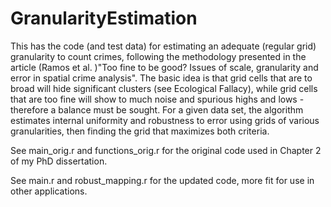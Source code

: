 # GranularityEstimation

This has the code (and test data) for estimating an adequate (regular grid) granularity to count crimes,
following the methodology presented in the article (Ramos et al. )"Too fine to be good? Issues of scale, granularity and error in spatial crime analysis". The basic idea is that grid cells that are to broad will hide significant clusters (see Ecological Fallacy), while grid cells that are too fine will show to much noise and spurious highs and lows - therefore a balance must be sought. For a given data set, the algorithm estimates internal uniformity and robustness to error using grids of various granularities, then finding the grid that maximizes both criteria.

See main_orig.r and functions_orig.r for the original code used in Chapter 2 of my PhD dissertation.

See main.r and robust_mapping.r for the updated code, more fit for use in other applications.
